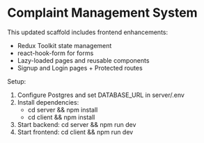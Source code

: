 # Complaint Management System

This updated scaffold includes frontend enhancements:
- Redux Toolkit state management
- react-hook-form for forms
- Lazy-loaded pages and reusable components
- Signup and Login pages + Protected routes

Setup:
1. Configure Postgres and set DATABASE_URL in server/.env
2. Install dependencies:
   - cd server && npm install
   - cd client && npm install
3. Start backend: cd server && npm run dev
4. Start frontend: cd client && npm run dev
